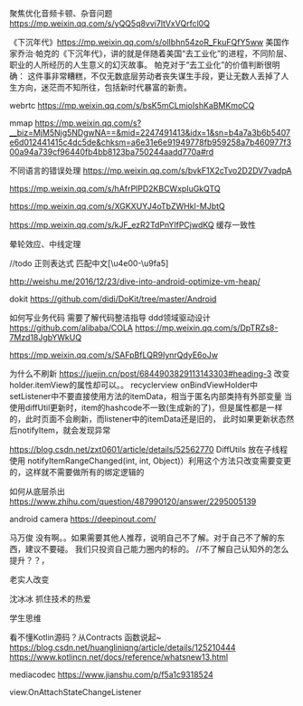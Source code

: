聚焦优化音频卡顿、杂音问题
https://mp.weixin.qq.com/s/yQQ5q8vvi7ltVxVQrfcl0Q


《下沉年代》https://mp.weixin.qq.com/s/olIbhn54zoR_FkuFQfY5ww
美国作家乔治·帕克的《下沉年代》，讲的就是伴随着美国“去工业化”的进程，不同阶层、职业的人所经历的人生意义的幻灭故事。
帕克对于“去工业化”的价值判断很明确：
这件事非常糟糕，不仅无数底层劳动者丧失谋生手段，更让无数人丢掉了人生方向，迷茫而不知所往，包括新时代暴富的新贵。



webrtc
https://mp.weixin.qq.com/s/bsK5mCLmioIshKaBMKmoCQ

mmap
https://mp.weixin.qq.com/s?__biz=MjM5Njg5NDgwNA==&mid=2247491413&idx=1&sn=b4a7a3b6b5407e6d012441415c4dc5de&chksm=a6e31e6e91949778fb959258a7b460977f300a94a739cf96440fb4bb8123ba750244aadd770a#rd

不同语言的错误处理
https://mp.weixin.qq.com/s/bvkF1X2cTvo2D2DV7vadpA

https://mp.weixin.qq.com/s/hAfrPlPD2KBCWxpIuGkQTQ

https://mp.weixin.qq.com/s/XGKXUYJ4oTbZWHkI-MJbtQ

https://mp.weixin.qq.com/s/kJF_ezR2TdPnYlfPCjwdKQ 缓存一致性

晕轮效应、中线定理 

//todo 正则表达式  匹配中文[\u4e00-\u9fa5]

http://weishu.me/2016/12/23/dive-into-android-optimize-vm-heap/

dokit
https://github.com/didi/DoKit/tree/master/Android

如何写业务代码  需要了解代码整洁指导  ddd领域驱动设计
https://github.com/alibaba/COLA
https://mp.weixin.qq.com/s/DpTRZs8-7Mzd18JgbYWkUQ

https://mp.weixin.qq.com/s/SAFpBfLQR9IynrQdyE6oJw


为什么不刷新  https://juejin.cn/post/6844903829113143303#heading-3  改变holder.itemView的属性却可以。。
recyclerview
onBindViewHolder中
setListener中不要直接使用方法的itemData，相当于匿名内部类持有外部变量
当使用diffUtil更新时，item的hashcode不一致(生成新的了)，但是属性都是一样的，此时页面不会刷新，而listener中的itemData还是旧的，
此时如果更新状态然后notifyItem，就会发现异常

https://blog.csdn.net/zxt0601/article/details/52562770
DiffUtils 放在子线程使用
notifyItemRangeChanged(int, int, Object)）利用这个方法只改变需要变更的，这样就不需要做所有的绑定逻辑的



如何从底层杀出
https://www.zhihu.com/question/487990120/answer/2295005139

android camera
https://deepinout.com/

马万俊
没有啊。。如果需要其他人推荐，说明自己不了解。对于自己不了解的东西，建议不要碰。
我们只投资自己能力圈内的标的。
//不了解自己认知外的怎么提升？？，

老实人改变

沈冰冰
抓住技术的热爱

学生思维

看不懂Kotlin源码？从Contracts 函数说起~
https://blog.csdn.net/huangliniqng/article/details/125210444
https://www.kotlincn.net/docs/reference/whatsnew13.html

mediacodec
https://www.jianshu.com/p/f5a1c9318524

view.OnAttachStateChangeListener